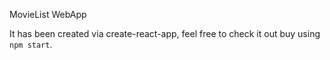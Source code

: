 MovieList WebApp

It has been created via create-react-app, feel free to check it out buy using `npm start`.
